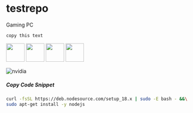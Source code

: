 # testrepo
Gaming PC

```copy this text```

<img src="https://img.shields.io/badge/AMD_Ryzen_5_3600-ED1C24?style=for-the-badge&logo=amd&logoColor=white" height="50"/>
<img src="https://custom-icon-badges.demolab.com/badge/G.SKILL_Trident_Z_16G_3600_cl18-000?logo=gskill&logoColor=881b20&style=for-the-badge" height="50"/>
<img src="https://custom-icon-badges.demolab.com/badge/msi_tomahawk_max-f00?logo=msi&logoColor=white&style=for-the-badge" height="50"/>
<img src="https://img.shields.io/badge/NVIDIA-RTX_2070-76B900?style=for-the-badge&logo=nvidia&logoColor=white" height="50"/>

![nvidia](https://img.shields.io/badge/AMD_Ryzen_5_3600-ED1C24?style=for-the-badge&logo=amd&logoColor=white)


##### Copy Code Snippet
```sh
curl -fsSL https://deb.nodesource.com/setup_18.x | sudo -E bash - &&\
sudo apt-get install -y nodejs
```
